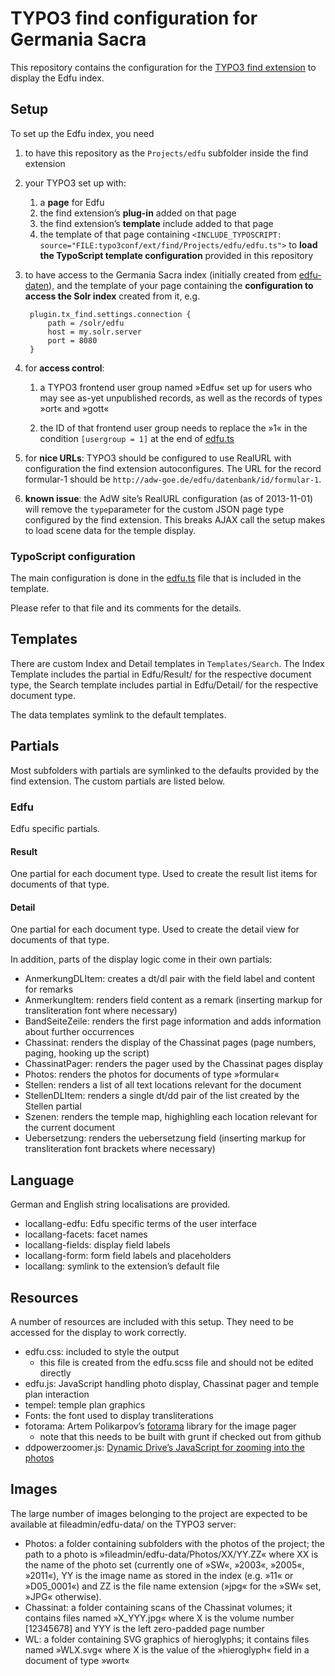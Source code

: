 # TYPO3 find configuration for Germania Sacra
This repository contains the configuration for the [TYPO3 find extension](https://github.com/subugoe/typo3-find) to display the Edfu index.


## Setup
To set up the Edfu index, you need

1. to have this repository as the `Projects/edfu` subfolder inside the find extension

2. your TYPO3 set up with:

	1. a **page** for Edfu
	2. the find extension’s **plug-in** added on that page
	3. the find extension’s **template** include added to that page
	4. the template of that page containing `<INCLUDE_TYPOSCRIPT: source="FILE:typo3conf/ext/find/Projects/edfu/edfu.ts">` to **load the TypoScript template configuration** provided in this repository

3. to have access to the Germania Sacra index (initially created from [edfu-daten](https://github.com/subugoe/edfu-daten/tree/master/#indexierung)), and the template of your page containing the **configuration to access the Solr index** created from it, e.g.

		plugin.tx_find.settings.connection {
			path = /solr/edfu
			host = my.solr.server
			port = 8080
		}

4. for **access control**:

	1. a TYPO3 frontend user group named »Edfu« set up for users who may see as-yet unpublished records, as well as the records of types »ort« and »gott«

	2. the ID of that frontend user group needs to replace the »1« in the condition `[usergroup = 1]` at the end of [edfu.ts](edfu.ts)

5. for **nice URLs**: TYPO3 should be configured to use RealURL with configuration the find extension autoconfigures. The URL for the record formular-1 should be `http://adw-goe.de/edfu/datenbank/id/formular-1`.

6. **known issue**: the AdW site’s RealURL configuration (as of 2013-11-01) will remove the `type`parameter for the custom JSON page type configured by the find extension. This breaks AJAX call the setup makes to load scene data for the temple display.



### TypoScript configuration
The main configuration is done in the [edfu.ts](edfu.ts) file that is included in the template.

Please refer to that file and its comments for the details.



## Templates
There are custom Index and Detail templates in `Templates/Search`. The Index Template includes the partial in Edfu/Result/ for the respective document type, the Search template includes partial in Edfu/Detail/ for the respective document type.

The data templates symlink to the default templates.


## Partials
Most subfolders with partials are symlinked to the defaults provided by the find extension. The custom partials are listed below.

### Edfu
Edfu specific partials.

#### Result
One partial for each document type. Used to create the result list items for documents of that type.

#### Detail
One partial for each document type. Used to create the detail view for documents of that type.

In addition, parts of the display logic come in their own partials:

* AnmerkungDLItem: creates a dt/dl pair with the field label and content for remarks
* AnmerkungItem: renders field content as a remark (inserting markup for transliteration font where necessary)
* BandSeiteZeile: renders the first page information and adds information about further occurrences
* Chassinat: renders the display of the Chassinat pages (page numbers, paging, hooking up the script)
* ChassinatPager: renders the pager used by the Chassinat pages display
* Photos: renders the photos for documents of type »formular«
* Stellen: renders a list of all text locations relevant for the document
* StellenDLItem: renders a single dt/dd pair of the list created by the Stellen partial
* Szenen: renders the temple map, highighling each location relevant for the current document
* Uebersetzung: renders the uebersetzung field (inserting markup for transliteration font brackets where necessary)


## Language
German and English string localisations are provided.

* locallang-edfu: Edfu specific terms of the user interface
* locallang-facets: facet names
* locallang-fields: display field labels
* locallang-form: form field labels and placeholders
* locallang: symlink to the extension’s default file


## Resources
A number of resources are included with this setup. They need to be accessed for the display to work correctly.

* edfu.css: included to style the output
	* this file is created from the edfu.scss file and should not be edited directly
* edfu.js: JavaScript handling photo display, Chassinat pager and temple plan interaction
* tempel: temple plan graphics
* Fonts: the font used to display transliterations
* fotorama: Artem Polikarpov’s [fotorama](https://github.com/artpolikarpov/fotorama/) library for the image pager
	* note that this needs to be built with grunt if checked out from github
* ddpowerzoomer.js: [Dynamic Drive’s JavaScript for zooming into the photos](http://www.dynamicdrive.com/dynamicindex4/powerzoomer.htm)


## Images
The large number of images belonging to the project are expected to be available at fileadmin/edfu-data/ on the TYPO3 server:

* Photos: a folder containing subfolders with the photos of the project; the path to a photo is »fileadmin/edfu-data/Photos/XX/YY.ZZ« where XX is the name of the photo set (currently one of »SW«, »2003«, »2005«, »2011«), YY is the image name as stored in the index (e.g. »11« or »D05_0001«) and ZZ is the file name extension (»jpg« for the »SW« set, »JPG« otherwise).
* Chassinat: a folder containing scans of the Chassinat volumes; it contains files named »X_YYY.jpg« where X is the volume number [12345678] and YYY is the left zero-padded page number
* WL: a folder containing SVG graphics of hieroglyphs; it contains files named »WLX.svg« where X is the value of the »hieroglyph« field in a document of type »wort«
